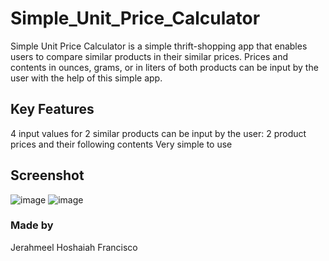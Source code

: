 # Simple_Unit_Price_Calculator
Simple Unit Price Calculator is a simple thrift-shopping app that enables users to compare similar products in their similar prices. 
Prices and contents in ounces, grams, or in liters of both products can be input by the user with the help of this simple app.

## Key Features
4 input values for 2 similar products can be input by the user: 2 product prices and their following contents
Very simple to use

## Screenshot
![image](https://user-images.githubusercontent.com/108663786/202847223-afd34f73-129f-4d6e-a96f-053790790219.png)
![image](https://user-images.githubusercontent.com/108663786/202847408-963853ca-5bab-43b5-aeab-d7638f754a14.png)


### Made by
Jerahmeel Hoshaiah Francisco
